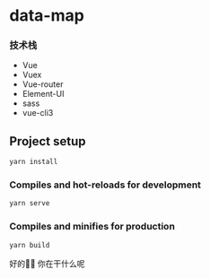 
#  data-map

### 技术栈

* Vue
* Vuex
* Vue-router
* Element-UI
* sass
* vue-cli3


## Project setup

```bash
yarn install
```

### Compiles and hot-reloads for development

```bash
yarn serve
```

### Compiles and minifies for production

```bash
yarn build
```


好的👌🏻
你在干什么呢





